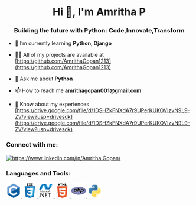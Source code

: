 <h1 align="center">Hi 👋, I'm Amritha P</h1>
<h3 align="center">Building the future with Python: Code,Innovate,Transform</h3>

- 🌱 I’m currently learning **Python, Django**

- 👨‍💻 All of my projects are available at [https://github.com/AmrithaGopan1213](https://github.com/AmrithaGopan1213)

- 💬 Ask me about **Python**

- 📫 How to reach me **amrithagopan001@gmail.com**

- 📄 Know about my experiences [https://drive.google.com/file/d/1DSHZkFNXdA7r9UPerKUKOVIzvN9L9-ZV/view?usp=drivesdk](https://drive.google.com/file/d/1DSHZkFNXdA7r9UPerKUKOVIzvN9L9-ZV/view?usp=drivesdk)

<h3 align="left">Connect with me:</h3>
<p align="left">
<a href="https://linkedin.com/in/amritha-gopan-3063a9257/" target="blank"><img align="center" src="https://raw.githubusercontent.com/rahuldkjain/github-profile-readme-generator/master/src/images/icons/Social/linked-in-alt.svg" alt="https://www.linkedin.com/in/Amritha Gopan/" height="30" width="40" /></a>
</p>

<h3 align="left">Languages and Tools:</h3>
<p align="left"> <a href="https://www.cprogramming.com/" target="_blank" rel="noreferrer"> <img src="https://raw.githubusercontent.com/devicons/devicon/master/icons/c/c-original.svg" alt="c" width="40" height="40"/> </a> <a href="https://www.w3schools.com/css/" target="_blank" rel="noreferrer"> <img src="https://raw.githubusercontent.com/devicons/devicon/master/icons/css3/css3-original-wordmark.svg" alt="css3" width="40" height="40"/> </a> <a href="https://dotnet.microsoft.com/" target="_blank" rel="noreferrer"> <img src="https://raw.githubusercontent.com/devicons/devicon/master/icons/dot-net/dot-net-original-wordmark.svg" alt="dotnet" width="40" height="40"/> </a> <a href="https://www.w3.org/html/" target="_blank" rel="noreferrer"> <img src="https://raw.githubusercontent.com/devicons/devicon/master/icons/html5/html5-original-wordmark.svg" alt="html5" width="40" height="40"/> </a> <a href="https://www.php.net" target="_blank" rel="noreferrer"> <img src="https://raw.githubusercontent.com/devicons/devicon/master/icons/php/php-original.svg" alt="php" width="40" height="40"/> </a> <a href="https://www.python.org" target="_blank" rel="noreferrer"> <img src="https://raw.githubusercontent.com/devicons/devicon/master/icons/python/python-original.svg" alt="python" width="40" height="40"/> </a> </p>
